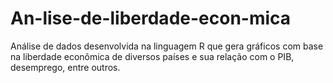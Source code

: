 # An-lise-de-liberdade-econ-mica
Análise de dados desenvolvida na linguagem R que gera gráficos com base na liberdade econômica de diversos países e sua relação com o PIB, desemprego, entre outros.
